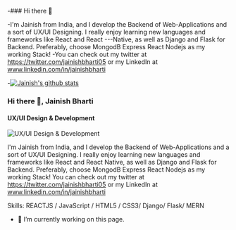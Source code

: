 -### Hi there 👋

-I'm Jainish from India, and I develop the Backend of Web-Applications and a sort of UX/UI Designing. I really enjoy learning new languages and frameworks like React and React ---Native, as well as Django and Flask for Backend. Preferably, choose MongodB Express React Nodejs as my working Stack!
-You can check out my twitter at https://twitter.com/jainishbharti05 or my LinkedIn at www.linkedin.com/in/jainishbharti


-[![Jainish's github stats](https://github-readme-stats.vercel.app/api?username=jainishbharti05)](https://github.com/anuraghazra/github-readme-stats)






### Hi there 👋, Jainish Bharti
#### UX/UI Design & Development 
![UX/UI Design & Development ](https://cdn-az.allevents.in/events2/banners/6020ebcb34062eaf84d63330d87c927ee52401fa7e3693cba82c909400479611-rimg-w526-h263-gmir.jpg?v=1574836706)

I'm Jainish from India, and I develop the Backend of Web-Applications and a sort of UX/UI Designing. I really enjoy learning new languages and frameworks like React and React Native, as well as Django and Flask for Backend. Preferably, choose MongodB Express React Nodejs as my working Stack! You can check out my twitter at https://twitter.com/jainishbharti05 or my LinkedIn at www.linkedin.com/in/jainishbharti

Skills: REACTJS / JavaScript / HTML5 / CSS3/ Django/ Flask/ MERN

- 🔭 I’m currently working on this page. 





